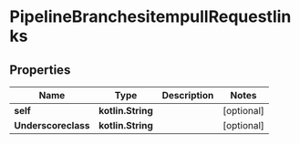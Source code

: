 
# PipelineBranchesitempullRequestlinks

## Properties
Name | Type | Description | Notes
------------ | ------------- | ------------- | -------------
**self** | **kotlin.String** |  |  [optional]
**Underscoreclass** | **kotlin.String** |  |  [optional]



